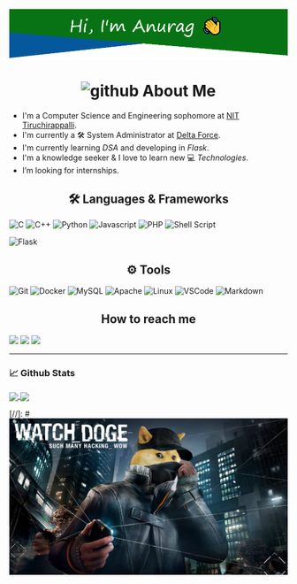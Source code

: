 <img align="center" src="./images/header_image.png" />

<h1 align="center"> <img height="40" width="40" alt="github" src="https://cdn.jsdelivr.net/npm/simple-icons@v3/icons/github.svg" /> About Me </h1>

- I'm a Computer Science and Engineering sophomore at [NIT Tiruchirappalli](https://www.nitt.edu).
- I'm currently a 🛠️ System Administrator at [Delta Force](https://delta.nitt.edu).
- I'm currently learning _DSA_ and developing in _Flask_.
- I'm a knowledge seeker & I love to learn new 💻 _Technologies_.
- I’m looking for internships.

<h2 align="center">🛠️ Languages & Frameworks</h2>

![C](https://img.shields.io/badge/c%20-%2300599C.svg?&style=for-the-badge&logo=c&logoColor=white)
![C++](https://img.shields.io/badge/c++%20-%2300599C.svg?&style=for-the-badge&logo=c%2B%2B&ogoColor=white)
![Python](https://img.shields.io/badge/python%20-%231572B6.svg?&style=for-the-badge&logo=python&logoColor=white)
![Javascript](https://img.shields.io/badge/-Javascript-ffb400?style=for-the-badge&logo=javascript&logoColor=ffff3f)
![PHP](https://img.shields.io/badge/php-%23777BB4.svg?&style=for-the-badge&logo=php&logoColor=white)
![Shell Script](https://img.shields.io/badge/shell_script%20-%23121011.svg?&style=for-the-badge&logo=gnu-bash&logoColor=white)

![Flask](https://img.shields.io/badge/flask%20-%23000.svg?&style=for-the-badge&logo=flask&logoColor=white)

<h2 align="center">⚙️ Tools</h2>

![Git](https://img.shields.io/badge/git%20-%23F05033.svg?&style=for-the-badge&logo=git&logoColor=white)
![Docker](https://img.shields.io/badge/docker%20-%230db7ed.svg?&style=for-the-badge&logo=docker&logoColor=white)
![MySQL](https://img.shields.io/badge/mysql-%2300f.svg?&style=for-the-badge&logo=mysql&logoColor=white)
![Apache](https://img.shields.io/badge/apache%20-%23D42029.svg?&style=for-the-badge&logo=apache&logoColor=white)
![Linux](https://img.shields.io/badge/-linux-772953?style=for-the-badge&logo=linux)
![VSCode](https://img.shields.io/badge/-vscode-00a8e8?style=for-the-badge&logo=visual-studio-code)
![Markdown](https://img.shields.io/badge/markdown-%23000000.svg?&style=for-the-badge&logo=markdown&logoColor=white)

<h2 align="center"> How to reach me </h2>

[<img src="https://img.shields.io/badge/linkedin%20-%230077B5.svg?&style=for-the-badge&logo=linkedin&logoColor=white">](https://www.linkedin.com/in/anurag-goyal-b5884a1ab/)
[<img src="https://img.shields.io/badge/Gmail-D14836?style=for-the-badge&logo=gmail&logoColor=white">](mailto:anuraggoyal.awr@gmail.com)
[<img src="https://img.shields.io/badge/ProtonMail-8B89CC?style=for-the-badge&logo=protonmail&logoColor=white">](mailto:anuraggoyal.awr@protonmail.com)

___

### 📈 **Github Stats**

<a href="https://github.com/anuragnitt">
    <img align="center" src="https://github-readme-stats.vercel.app/api?username=anuragnitt&show_icons=true&include_all_commits=true&theme=blue-green&count_private=true&custom_title=My%20Github%20Stats" height="196px" />
</a>
<a href="https://github.com/anuragnitt/github-readme-stats">
    <img align="center" src="https://github-readme-stats.anuraghazra1.vercel.app/api/top-langs/?username=anuragnitt&langs_count=10&layout=compact&theme=blue-green" height="196px" />
</a>

[//]: # <img align="center" src="images/watch_doge.png">
